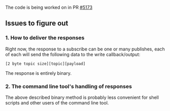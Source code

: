The code is being worked on in PR [#5173](https://github.com/curl/curl/pull/5173)

## Issues to figure out

### 1. How to deliver the responses


 Right now, the response to a subscribe can be one or many publishes, each of each will send the following data to the write callback/output:

    [2 byte topic size][topic][payload]

The response is entirely binary.

### 2. The command line tool's handling of responses

The above described binary method is probably less convenient for shell scripts and other users of the command line tool.